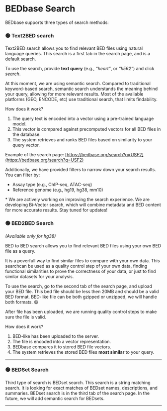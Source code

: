 # BEDbase Search



BEDbase supports three types of search methods:

### 🟢 Text2BED search

Text2BED search allows you to find relevant BED files using natural language queries.
This search is a first tab in the search page, and is a default search.

To use the search, provide **text query** (e.g., *“heart”*, or  *“k562”*) and click _search_.

At this moment, we are using semantic search. Compared to traditional keyword-based search, semantic search understands the meaning behind your query, allowing for more relevant results.
Most of the avaliable platforms (GEO, ENCODE, etc) use traditional search, that limits findability.

How does it work?
1. The query text is encoded into a vector using a pre-trained language model.  
2. This vector is compared against precomputed vectors for all BED files in the database.  
3. The system retrieves and ranks BED files based on similarity to your query vector.

Example of the search page: [https://bedbase.org/search?q=USF2](https://bedbase.org/search?q=USF2)

Additionally, we have provided filters to narrow down your search results. You can filter by: 
- Assay type (e.g., ChIP-seq, ATAC-seq)
- Reference genome (e.g., hg19, hg38, mm10)


<!--
#### Semantic Search
- The query text is compared directly with **BED file summary vectors**.  
- The system retrieves BED files whose summaries are most similar to your query.  


#### Bi-Vector Search
1. The query text is encoded into a vector.  
2. It is matched against **metadata annotation vectors**, retrieving related terms (e.g., *“left atrium”*, *“arterial blood vessel”*).  
3. For each annotation, BEDbase uses precomputed vectors from a sample of associated BED files.  
4. These BED vectors act as queries in a **second stage** to find similar BED files.  
5. The **final ranking** combines scores from both annotation and BED file similarity.  
---
-->

\* We are actively working on improving the search experience. We are developing Bi-Vector search, 
which will combine metadata and BED content for more accurate results. Stay tuned for updates!

### 🟢 BED2BED Search 
_(Avaliable only for hg38)_

BED to BED search allows you to find relevant BED files using your own BED file as a query.

It is a poverfull way to find similar files to compare with your own data. This searchcan be used as a quality control step
of your own data, finding functional similarities to prove the correctness of your data,
or just to find similar datasets for your analysis.

To use the search, go to the second tab of the search page, and
upload your BED file. This bed file should be less then 20MB and should be a valid BED format.
BED-like file can be both gzipped or unzipped, we will handle both formats. 😃

After file has been uploaded, we are running quality control steps to make sure the file is valid.

How does it work? 
1. BED-like has been uploaded to the server.
2. The file is encoded into a vector representation.  
3. BEDbase compares it to stored BED file vectors.  
4. The system retrieves the stored BED files **most similar** to your query.  

---

### 🟢 BEDSet Search

Third type of search is BEDset search.
This search is a  string matching search. It is looking for exact matches of BEDset names, descriptions, and summaries.
BEDset search is in the third tab of the search page.
In the future, we will add semantic search for BEDsets.

---
